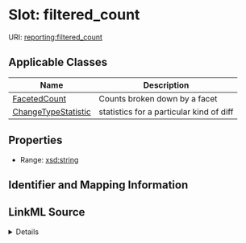 # Slot: filtered_count

URI: [reporting:filtered_count](https://w3id.org/linkml/reportfiltered_count)



<!-- no inheritance hierarchy -->




## Applicable Classes

| Name | Description |
| --- | --- |
[FacetedCount](FacetedCount.md) | Counts broken down by a facet
[ChangeTypeStatistic](ChangeTypeStatistic.md) | statistics for a particular kind of diff






## Properties

* Range: [xsd:string](http://www.w3.org/2001/XMLSchema#string)







## Identifier and Mapping Information








## LinkML Source

<details>
```yaml
name: filtered_count
alias: filtered_count
domain_of:
- FacetedCount
- ChangeTypeStatistic
range: string

```
</details>